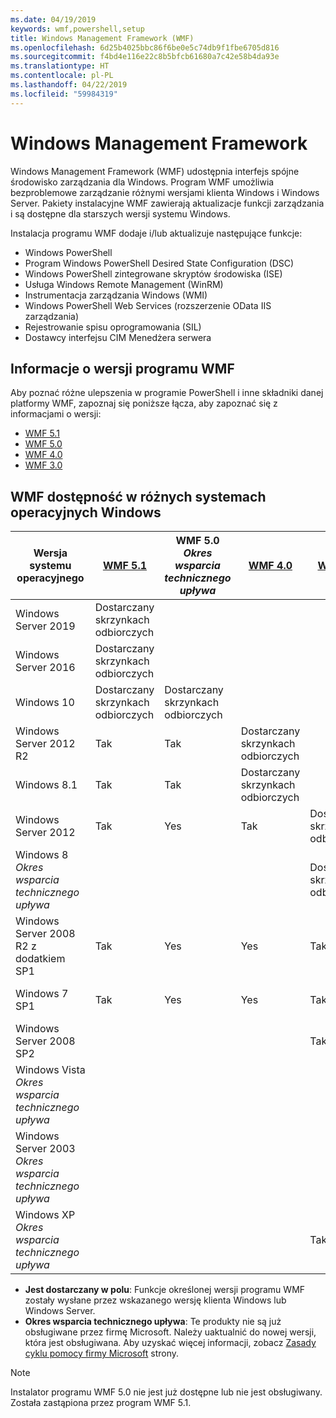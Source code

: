 ```yaml
---
ms.date: 04/19/2019
keywords: wmf,powershell,setup
title: Windows Management Framework (WMF)
ms.openlocfilehash: 6d25b4025bbc86f6be0e5c74db9f1fbe6705d816
ms.sourcegitcommit: f4bd4e116e22c8b5bfcb61680a7c42e58b4da93e
ms.translationtype: HT
ms.contentlocale: pl-PL
ms.lasthandoff: 04/22/2019
ms.locfileid: "59984319"
---
```

# <a name="windows-management-framework"></a>Windows Management Framework

Windows Management Framework (WMF) udostępnia interfejs spójne środowisko zarządzania dla Windows. Program WMF umożliwia bezproblemowe zarządzanie różnymi wersjami klienta Windows i Windows Server. Pakiety instalacyjne WMF zawierają aktualizacje funkcji zarządzania i są dostępne dla starszych wersji systemu Windows.

Instalacja programu WMF dodaje i/lub aktualizuje następujące funkcje:

- Windows PowerShell
- Program Windows PowerShell Desired State Configuration (DSC)
- Windows PowerShell zintegrowane skryptów środowiska (ISE)
- Usługa Windows Remote Management (WinRM)
- Instrumentacja zarządzania Windows (WMI)
- Windows PowerShell Web Services (rozszerzenie OData IIS zarządzania)
- Rejestrowanie spisu oprogramowania (SIL)
- Dostawcy interfejsu CIM Menedżera serwera

## <a name="wmf-release-notes"></a>Informacje o wersji programu WMF

Aby poznać różne ulepszenia w programie PowerShell i inne składniki danej platformy WMF, zapoznaj się poniższe łącza, aby zapoznać się z informacjami o wersji:

- [WMF 5.1](5.1/release-notes.md)
- [WMF 5.0](5.0/releasenotes.md)
- [WMF 4.0](https://download.microsoft.com/download/3/D/6/3D61D262-8549-4769-A660-230B67E15B25/Windows%20Management%20Framework%204%200%20Release%20Notes.docx)
- [WMF 3.0](https://download.microsoft.com/download/E/7/6/E76850B8-DA6E-4FF5-8CCE-A24FC513FD16/WMF%203%20Release%20Notes.docx)

## <a name="wmf-availability-across-windows-operating-systems"></a>WMF dostępność w różnych systemach operacyjnych Windows

|        Wersja systemu operacyjnego         | [WMF 5.1][]  | WMF 5.0<br>*Okres wsparcia technicznego upływa* | [WMF 4.0][]  | [WMF 3.0][]  | [WMF 2.0][]  |
| --------------------------------------- | ------------ | --------------------------- | ------------ | ------------ | ------------ |
| Windows Server 2019                     | Dostarczany skrzynkach odbiorczych |                             |              |              |              |
| Windows Server 2016                     | Dostarczany skrzynkach odbiorczych |                             |              |              |              |
| Windows 10                              | Dostarczany skrzynkach odbiorczych | Dostarczany skrzynkach odbiorczych                |              |              |              |
| Windows Server 2012 R2                  | Tak          | Tak                         | Dostarczany skrzynkach odbiorczych |              |              |
| Windows 8.1                             | Tak          | Tak                         | Dostarczany skrzynkach odbiorczych |              |              |
| Windows Server 2012                     | Tak          | Yes                         | Tak          | Dostarczany skrzynkach odbiorczych |              |
| Windows 8<br>*Okres wsparcia technicznego upływa*           |              |                             |              | Dostarczany skrzynkach odbiorczych |              |
| Windows Server 2008 R2 z dodatkiem SP1              | Tak          | Yes                         | Yes          | Tak          | Dostarczany skrzynkach odbiorczych |
| Windows 7 SP1                           | Tak          | Yes                         | Yes          | Tak          | Dostarczany skrzynkach odbiorczych |
| Windows Server 2008 SP2                 |              |                             |              | Tak          | Tak          |
| Windows Vista<br>*Okres wsparcia technicznego upływa*       |              |                             |              |              | Tak          |
| Windows Server 2003<br>*Okres wsparcia technicznego upływa* |              |                             |              |              | Tak          |
| Windows XP<br>*Okres wsparcia technicznego upływa*          |              |                             |              | Tak          | Tak          |

- **Jest dostarczany w polu**: Funkcje określonej wersji programu WMF zostały wysłane przez wskazanego wersję klienta Windows lub Windows Server.
- **Okres wsparcia technicznego upływa**: Te produkty nie są już obsługiwane przez firmę Microsoft. Należy uaktualnić do nowej wersji, która jest obsługiwana. Aby uzyskać więcej informacji, zobacz [Zasady cyklu pomocy firmy Microsoft][] strony.

> [!NOTE]
> Instalator programu WMF 5.0 nie jest już dostępne lub nie jest obsługiwany. Została zastąpiona przez program WMF 5.1.

[Zasady cyklu pomocy firmy Microsoft]: https://support.microsoft.com/lifecycle
[WMF 5.1]: https://aka.ms/wmf51download
[WMF 4.0]: https://aka.ms/wmf4download
[WMF 3.0]: https://aka.ms/wmf3download
[WMF 2.0]: https://aka.ms/wmf2download
